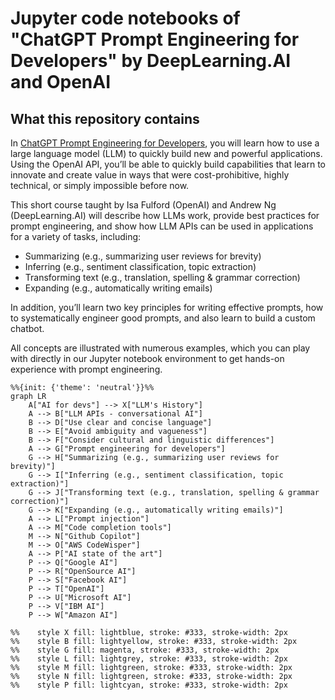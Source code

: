 # Jupyter code notebooks of "ChatGPT Prompt Engineering for Developers" by DeepLearning.AI and OpenAI

## What this repository contains

In [ChatGPT Prompt Engineering for Developers](https://www.deeplearning.ai/short-courses/chatgpt-prompt-engineering-for-developers/),
you will learn how to use a large language model (LLM) to quickly build new and powerful applications. Using the OpenAI
API, you’ll be able to quickly build capabilities that learn to innovate and create value in ways that were
cost-prohibitive, highly technical, or simply impossible before now.

This short course taught by Isa Fulford (OpenAI) and Andrew Ng (DeepLearning.AI) will describe how LLMs work, provide
best practices for prompt engineering, and show how LLM APIs can be used in applications for a variety of tasks,
including:

- Summarizing (e.g., summarizing user reviews for brevity)
- Inferring (e.g., sentiment classification, topic extraction)
- Transforming text (e.g., translation, spelling & grammar correction)
- Expanding (e.g., automatically writing emails)

In addition, you’ll learn two key principles for writing effective prompts, how to systematically engineer good prompts,
and also learn to build a custom chatbot.

All concepts are illustrated with numerous examples, which you can play with directly in our Jupyter notebook
environment to get hands-on experience with prompt engineering.

```mermaid
%%{init: {'theme': 'neutral'}}%%
graph LR
    A["AI for devs"] --> X["LLM's History"]
    A --> B["LLM APIs - conversational AI"]
    B --> D["Use clear and concise language"]
    B --> E["Avoid ambiguity and vagueness"]
    B --> F["Consider cultural and linguistic differences"]
    A --> G["Prompt engineering for developers"]
    G --> H["Summarizing (e.g., summarizing user reviews for brevity)"]
    G --> I["Inferring (e.g., sentiment classification, topic extraction)"]
    G --> J["Transforming text (e.g., translation, spelling & grammar correction)"]
    G --> K["Expanding (e.g., automatically writing emails)"]
    A --> L["Prompt injection"]
    A --> M["Code completion tools"]
    M --> N["Github Copilot"]
    M --> O["AWS CodeWisper"]
    A --> P["AI state of the art"]
    P --> Q["Google AI"]
    P --> R["OpenSource AI"]
    P --> S["Facebook AI"]
    P --> T["OpenAI"]
    P --> U["Microsoft AI"]
    P --> V["IBM AI"]
    P --> W["Amazon AI"]

%%    style X fill: lightblue, stroke: #333, stroke-width: 2px
%%    style B fill: lightyellow, stroke: #333, stroke-width: 2px
%%    style G fill: magenta, stroke: #333, stroke-width: 2px
%%    style L fill: lightgrey, stroke: #333, stroke-width: 2px
%%    style M fill: lightgreen, stroke: #333, stroke-width: 2px
%%    style N fill: lightgreen, stroke: #333, stroke-width: 2px
%%    style P fill: lightcyan, stroke: #333, stroke-width: 2px
```
